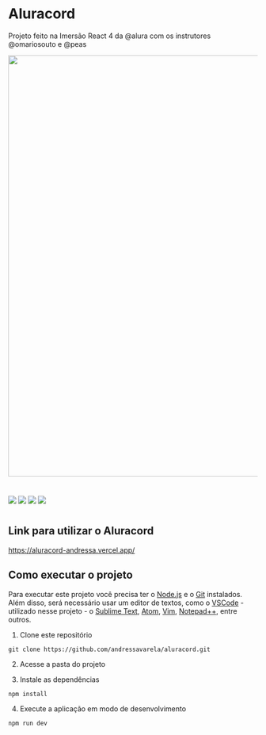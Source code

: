 # Aluracord

Projeto feito na Imersão React 4 da @alura com os instrutores @omariosouto e @peas

<img width="850px" src="./readme/aluracord-readme.gif"/>

#

<div style="display:inline-block">
<img src="https://img.shields.io/badge/javascript-%23323330.svg?style=for-the-badge&logo=javascript&logoColor=%23F7DF1E">
<img src="https://img.shields.io/badge/React-20232A?style=for-the-badge&logo=react&logoColor=61DAFB">
<img src="https://img.shields.io/badge/Next-black?style=for-the-badge&logo=next.js&logoColor=white">
<img src="https://img.shields.io/badge/Supabase-3ECF8E?style=for-the-badge&logo=supabase&logoColor=white">
</div>

#

## Link para utilizar o Aluracord
https://aluracord-andressa.vercel.app/

## Como executar o projeto

Para executar este projeto você precisa ter o [Node.js](https://nodejs.dev) e o [Git](https://git-scm.com) instalados. Além disso, será necessário usar um editor de textos, como o [VSCode](https://code.visualstudio.com) - utilizado nesse projeto - o [Sublime Text](https://www.sublimetext.com/), [Atom](https://atom.io/), [Vim](https://www.vim.org/), [Notepad++](https://notepad-plus-plus.org/), entre outros.

1. Clone este repositório

```
git clone https://github.com/andressavarela/aluracord.git
```

2. Acesse a pasta do projeto

3. Instale as dependências

```
npm install
```

4. Execute a aplicação em modo de desenvolvimento

```
npm run dev
```
